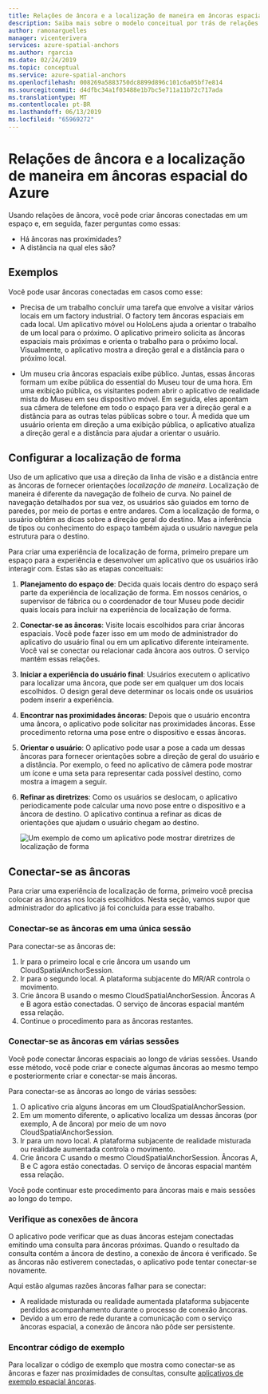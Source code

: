 ```yaml
---
title: Relações de âncora e a localização de maneira em âncoras espacial do Azure | Microsoft Docs
description: Saiba mais sobre o modelo conceitual por trás de relações de âncora. Saiba mais para conectar-se as âncoras de dentro de um espaço e para usar a API mais próximos para atender a um cenário de localização de forma.
author: ramonarguelles
manager: vicenterivera
services: azure-spatial-anchors
ms.author: rgarcia
ms.date: 02/24/2019
ms.topic: conceptual
ms.service: azure-spatial-anchors
ms.openlocfilehash: 008269a5883750dc8899d896c101c6a05bf7e814
ms.sourcegitcommit: d4dfbc34a1f03488e1b7bc5e711a11b72c717ada
ms.translationtype: MT
ms.contentlocale: pt-BR
ms.lasthandoff: 06/13/2019
ms.locfileid: "65969272"
---
```

# <a name="anchor-relationships-and-way-finding-in-azure-spatial-anchors"></a>Relações de âncora e a localização de maneira em âncoras espacial do Azure

Usando relações de âncora, você pode criar âncoras conectadas em um espaço e, em seguida, fazer perguntas como essas:

* Há âncoras nas proximidades?
* A distância na qual eles são?

## <a name="examples"></a>Exemplos

Você pode usar âncoras conectadas em casos como esse:

* Precisa de um trabalho concluir uma tarefa que envolve a visitar vários locais em um factory industrial. O factory tem âncoras espaciais em cada local. Um aplicativo móvel ou HoloLens ajuda a orientar o trabalho de um local para o próximo. O aplicativo primeiro solicita as âncoras espaciais mais próximas e orienta o trabalho para o próximo local. Visualmente, o aplicativo mostra a direção geral e a distância para o próximo local.

* Um museu cria âncoras espaciais exibe público. Juntas, essas âncoras formam um exibe pública do essential do Museu tour de uma hora. Em uma exibição pública, os visitantes podem abrir o aplicativo de realidade mista do Museu em seu dispositivo móvel. Em seguida, eles apontam sua câmera de telefone em todo o espaço para ver a direção geral e a distância para as outras telas públicas sobre o tour. À medida que um usuário orienta em direção a uma exibição pública, o aplicativo atualiza a direção geral e a distância para ajudar a orientar o usuário.

## <a name="set-up-way-finding"></a>Configurar a localização de forma

Uso de um aplicativo que usa a direção da linha de visão e a distância entre as âncoras de fornecer orientações *localização de maneira*. Localização de maneira é diferente da navegação de folheio de curva. No painel de navegação detalhados por sua vez, os usuários são guiados em torno de paredes, por meio de portas e entre andares. Com a localização de forma, o usuário obtém as dicas sobre a direção geral do destino. Mas a inferência de tipos ou conhecimento do espaço também ajuda o usuário navegue pela estrutura para o destino.

Para criar uma experiência de localização de forma, primeiro prepare um espaço para a experiência e desenvolver um aplicativo que os usuários irão interagir com. Estas são as etapas conceituais:

1. **Planejamento do espaço de**: Decida quais locais dentro do espaço será parte da experiência de localização de forma. Em nossos cenários, o supervisor de fábrica ou o coordenador de tour Museu pode decidir quais locais para incluir na experiência de localização de forma.
2. **Conectar-se as âncoras**: Visite locais escolhidos para criar âncoras espaciais. Você pode fazer isso em um modo de administrador do aplicativo do usuário final ou em um aplicativo diferente inteiramente. Você vai se conectar ou relacionar cada âncora aos outros. O serviço mantém essas relações.
3. **Iniciar a experiência do usuário final**: Usuários executem o aplicativo para localizar uma âncora, que pode ser em qualquer um dos locais escolhidos. O design geral deve determinar os locais onde os usuários podem inserir a experiência.
4. **Encontrar nas proximidades âncoras**: Depois que o usuário encontra uma âncora, o aplicativo pode solicitar nas proximidades âncoras. Esse procedimento retorna uma pose entre o dispositivo e essas âncoras.
5. **Orientar o usuário**: O aplicativo pode usar a pose a cada um dessas âncoras para fornecer orientações sobre a direção de geral do usuário e a distância. Por exemplo, o feed no aplicativo de câmera pode mostrar um ícone e uma seta para representar cada possível destino, como mostra a imagem a seguir.
6. **Refinar as diretrizes**: Como os usuários se deslocam, o aplicativo periodicamente pode calcular uma novo pose entre o dispositivo e a âncora de destino. O aplicativo continua a refinar as dicas de orientações que ajudam o usuário chegam ao destino.

    ![Um exemplo de como um aplicativo pode mostrar diretrizes de localização de forma](./media/meeting-spot.png)

## <a name="connect-anchors"></a>Conectar-se as âncoras

Para criar uma experiência de localização de forma, primeiro você precisa colocar as âncoras nos locais escolhidos. Nesta seção, vamos supor que administrador do aplicativo já foi concluída para esse trabalho.

### <a name="connect-anchors-in-a-single-session"></a>Conectar-se as âncoras em uma única sessão

Para conectar-se as âncoras de:

1. Ir para o primeiro local e crie âncora um usando um CloudSpatialAnchorSession.
2. Ir para o segundo local. A plataforma subjacente do MR/AR controla o movimento.
3. Crie âncora B usando o mesmo CloudSpatialAnchorSession. Âncoras A e B agora estão conectadas. O serviço de âncoras espacial mantém essa relação.
4. Continue o procedimento para as âncoras restantes.

### <a name="connect-anchors-in-multiple-sessions"></a>Conectar-se as âncoras em várias sessões

Você pode conectar âncoras espaciais ao longo de várias sessões. Usando esse método, você pode criar e conecte algumas âncoras ao mesmo tempo e posteriormente criar e conectar-se mais âncoras. 

Para conectar-se as âncoras ao longo de várias sessões:

1. O aplicativo cria alguns âncoras em um CloudSpatialAnchorSession. 
2. Em um momento diferente, o aplicativo localiza um dessas âncoras (por exemplo, A de âncora) por meio de um novo CloudSpatialAnchorSession.
3. Ir para um novo local. A plataforma subjacente de realidade misturada ou realidade aumentada controla o movimento.
4. Crie âncora C usando o mesmo CloudSpatialAnchorSession. Âncoras A, B e C agora estão conectadas. O serviço de âncoras espacial mantém essa relação.

Você pode continuar este procedimento para âncoras mais e mais sessões ao longo do tempo.

### <a name="verify-anchor-connections"></a>Verifique as conexões de âncora

O aplicativo pode verificar que as duas âncoras estejam conectadas emitindo uma consulta para âncoras próximas. Quando o resultado da consulta contém a âncora de destino, a conexão de âncora é verificado. Se as âncoras não estiverem conectadas, o aplicativo pode tentar conectar-se novamente. 

Aqui estão algumas razões âncoras falhar para se conectar:

* A realidade misturada ou realidade aumentada plataforma subjacente perdidos acompanhamento durante o processo de conexão âncoras.
* Devido a um erro de rede durante a comunicação com o serviço âncoras espacial, a conexão de âncora não pôde ser persistente.

### <a name="find-sample-code"></a>Encontrar código de exemplo

Para localizar o código de exemplo que mostra como conectar-se as âncoras e fazer nas proximidades de consultas, consulte [aplicativos de exemplo espacial âncoras](https://github.com/Azure/azure-spatial-anchors-samples).
